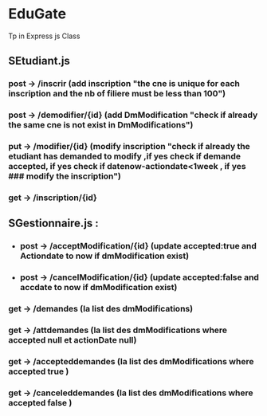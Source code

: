 # EduGate
Tp in Express js Class

## SEtudiant.js
### post -> /inscrir   (add inscription "the cne is unique for each inscription and the nb of filiere must be less than 100")
### post -> /demodifier/{id} (add DmModification "check if already the same cne is not exist in DmModifications")
### put -> /modifier/{id} (modify inscription "check if already the etudiant has demanded to modify ,if yes check if demande accepted, if yes check if datenow-actiondate<1week , if yes ### modify the inscription")
### get -> /inscription/{id}

## SGestionnaire.js :
- ### post -> /acceptModification/{id} (update accepted:true and Actiondate to now if dmModification exist)
- ### post -> /cancelModification/{id} (update accepted:false and accdate to now if dmModification exist)
### get -> /demandes (la list des dmModifications)
### get -> /attdemandes (la list des dmModifications where accepted null et actionDate null)
### get -> /accepteddemandes (la list des dmModifications where accepted true )
### get -> /canceleddemandes (la list des dmModifications where accepted false )
